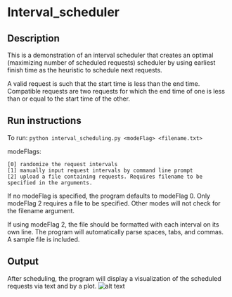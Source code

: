 # Interval_scheduler

## Description
This is a demonstration of an interval scheduler that creates an optimal (maximizing number of scheduled requests) scheduler by using earliest finish time as the heuristic to schedule next requests.

A valid request is such that the start time is less than the end time. Compatible requests are two requests for which the end time of one is less than or equal to the start time of the other.

## Run instructions
To run:
```python interval_scheduling.py <modeFlag> <filename.txt>```

modeFlags:
  ```
  [0] randomize the request intervals
  [1] manually input request intervals by command line prompt 
  [2] upload a file containing requests. Requires filename to be specified in the arguments.
  ```
If no modeFlag is specified, the program defaults to modeFlag 0.
Only modeFlag 2 requires a file to be specified. Other modes will not check for the filename argument.

If using modeFlag 2, the file should be formatted with each interval on its own line. The program will automatically parse spaces, tabs, and commas. A sample file is included.

## Output
After scheduling, the program will display a visualization of the scheduled requests via text and by a plot.
![alt text](sample_plot.png)
